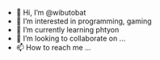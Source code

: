 - 👋 Hi, I’m @wibutobat
- 👀 I’m interested in programming, gaming
- 🌱 I’m currently learning phtyon
- 💞️ I’m looking to collaborate on ...
- 📫 How to reach me ...

<!---
wibutobat/wibutobat is a ✨ special ✨ repository because its `README.md` (this file) appears on your GitHub profile.
You can click the Preview link to take a look at your changes.
--->

